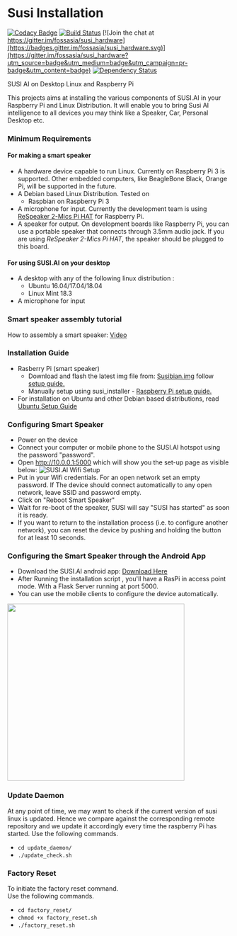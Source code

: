 # Susi Installation

[![Codacy Badge](https://api.codacy.com/project/badge/Grade/167b701c744841c5a05269d06b863732)](https://app.codacy.com/app/fossasia/susi_linux?utm_source=github.com&utm_medium=referral&utm_content=fossasia/susi_linux&utm_campaign=badger)
[![Build Status](https://travis-ci.org/fossasia/susi_linux.svg?branch=master)](https://travis-ci.org/fossasia/susi_linux)
[![Join the chat at https://gitter.im/fossasia/susi_hardware](https://badges.gitter.im/fossasia/susi_hardware.svg)](https://gitter.im/fossasia/susi_hardware?utm_source=badge&utm_medium=badge&utm_campaign=pr-badge&utm_content=badge)
[![Dependency Status](https://beta.gemnasium.com/badges/github.com/fossasia/susi_linux.svg)](https://beta.gemnasium.com/projects/github.com/fossasia/susi_linux)

SUSI AI on Desktop Linux and Raspberry Pi

This projects aims at installing the various components of SUSI.AI in your Raspberry Pi and Linux Distribution. It will enable you to bring Susi AI intelligence to all devices you may think like a Speaker, Car, Personal Desktop etc.

### Minimum Requirements

#### For making a smart speaker
* A hardware device capable to run Linux. Currently on Raspberry Pi 3 is supported. Other embedded computers, like BeagleBone Black, Orange Pi, will be supported in the future.
* A Debian based Linux Distribution. Tested on
    - Raspbian on Raspberry Pi 3
* A microphone for input. Currently the development team is using [ReSpeaker 2-Mics Pi HAT](https://www.seeedstudio.com/ReSpeaker-2-Mics-Pi-HAT-p-2874.html) for Raspberry Pi.
* A speaker for output. On development boards like Raspberry Pi, you can use a portable speaker that connects through
3.5mm audio jack. If you are using _ReSpeaker 2-Mics Pi HAT_, the speaker should be plugged to this board.

#### For using SUSI.AI on your desktop
* A desktop with any of the following linux distribution :
  - Ubuntu 16.04/17.04/18.04
  - Linux Mint 18.3
* A microphone for input

### Smart speaker assembly tutorial

How to assembly a smart speaker: [Video](https://www.youtube.com/watch?v=jAEmRvQLmc0)

### Installation Guide
* Rasberry Pi (smart speaker)
  - Download and flash the latest img file from: [Susibian.img](https://github.com/fossasia/susi_installer/releases) follow [setup guide.](docs/development_device_handout.md)
  - Manually setup using susi_installer - [Raspberry Pi setup guide.](docs/raspberry-pi_install.md)
* For installation on Ubuntu and other Debian based distributions, read [Ubuntu Setup Guide](docs/ubuntu_install.md)

### Configuring Smart Speaker
* Power on the device
* Connect your computer or mobile phone to the SUSI.AI hotspot using the password "password".
* Open http://10.0.0.1:5000 which will show you the set-up page as visible below:
![SUSI.AI Wifi Setup](docs/images/SUSI.AI-Wifi-Setup.png "SUSI.AI Wifi Setup")
* Put in your Wifi credentials. For an open network set an empty password. If The device should connect automatically to any open network, leave SSID and password empty.
* Click on "Reboot Smart Speaker"
* Wait for re-boot of the speaker, SUSI will say "SUSI has started" as soon it is ready.
* If you want to return to the installation process (i.e. to configure another network), you can reset the device by pushing and holding the button for at least 10 seconds.

### Configuring the Smart Speaker through the Android App
* Download the SUSI.AI android app: [Download Here](https://github.com/fossasia/susi_android/blob/apk/app-playStore-debug.apk)
* After Running the installation script , you'll have a RasPi in access point mode. With a Flask Server running at port 5000.
* You can use the mobile clients to configure the device automatically.<br>
<img src="docs/images/ios_app.gif" height="400px">


### Update Daemon

At any point of time, we may want to check if the current version of susi linux is updated. Hence we compare against the corresponding remote repository and we update it accordingly every time the raspberry Pi has started.
Use the following commands.
* `cd update_daemon/`
* `./update_check.sh`

### Factory Reset

To initiate the factory reset command.<br/>
Use the following commands.
* `cd factory_reset/`
* `chmod +x factory_reset.sh`
* `./factory_reset.sh`
